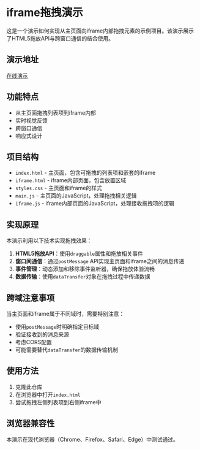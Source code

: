 # iframe拖拽演示

这是一个演示如何实现从主页面向iframe内部拖拽元素的示例项目。该演示展示了HTML5拖放API与跨窗口通信的结合使用。

## 演示地址

[在线演示](https://huyansheng3.github.io/iframe-drag-drop/)

## 功能特点

- 从主页面拖拽列表项到iframe内部
- 实时视觉反馈
- 跨窗口通信
- 响应式设计

## 项目结构

- `index.html` - 主页面，包含可拖拽的列表项和嵌套的iframe
- `iframe.html` - iframe内部页面，包含放置区域
- `styles.css` - 主页面和iframe的样式
- `main.js` - 主页面的JavaScript，处理拖拽相关逻辑
- `iframe.js` - iframe内部页面的JavaScript，处理接收拖拽项的逻辑

## 实现原理

本演示利用以下技术实现拖拽效果：

1. **HTML5拖放API**：使用`draggable`属性和拖放相关事件
2. **窗口间通信**：通过`postMessage` API实现主页面和iframe之间的消息传递
3. **事件管理**：动态添加和移除事件监听器，确保拖放体验流畅
4. **数据传输**：使用`dataTransfer`对象在拖拽过程中传递数据

## 跨域注意事项

当主页面和iframe属于不同域时，需要特别注意：

- 使用`postMessage`时明确指定目标域
- 验证接收到的消息来源
- 考虑CORS配置
- 可能需要替代`dataTransfer`的数据传输机制

## 使用方法

1. 克隆此仓库
2. 在浏览器中打开`index.html`
3. 尝试拖拽左侧列表项到右侧iframe中

## 浏览器兼容性

本演示在现代浏览器（Chrome、Firefox、Safari、Edge）中测试通过。
